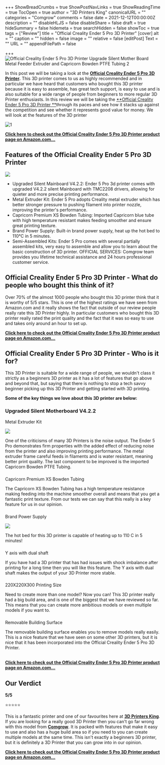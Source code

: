 +++
ShowBreadCrumbs = true
ShowPostNavLinks = true
ShowReadingTime = true
TocOpen = true
author = "3D Printers King"
canonicalURL = ""
categories = "Comgrow"
comments = false
date = 2021-12-12T00:00:00Z
description = ""
disableHLJS = false
disableShare = false
draft = true
hideSummary = false
hidemeta = true
searchHidden = false
showToc = true
tags = ["Review"]
title = "Official Creality Ender 5 Pro 3D Printer"
[cover]
alt = ""
caption = ""
hidden = false
image = ""
relative = false
[editPost]
Text = ""
URL = ""
appendFilePath = false

+++
![Official Creality Ender 5 Pro 3D Printer Upgrade Silent Mother Board Metal Feeder Extruder and Capricorn Bowden PTFE Tubing 2](https://images-na.ssl-images-amazon.com/images/I/612srQLX7SS._AC_UL604_SR604,400_.jpg)

In this post we will be taking a look at the [**Official Creality Ender 5 Pro 3D Printer**](#)**.**  This 3D printer comes to us as highly recommended and in particular we have heard that customers who bought this 3D printer because it is easy to assemble, has great tech support, is easy to use and is also suitable for a wide range of people from beginners to more regular 3D Printer enthusiasts.  In this review we will be taking the [**Official Creality Ender 5 Pro 3D Printer **](#)through its paces and see how it stacks up against the competition and see whether it represents good value for money.  We will look at the features of the 3D printer 

![1](https://m.media-amazon.com/images/S/aplus-media/sc/fceb88e1-0a49-4077-ada1-9f96c697dfd2.__CR0,0,300,300_PT0_SX300_V1___.jpg)

[**Click here to check out the Official Creality Ender 5 Pro 3D Printer product page on Amazon.com...**](#)

## Features of the Official Creality Ender 5 Pro 3D Printer

![](https://m.media-amazon.com/images/I/612rlWLFYWS._SX522_.jpg)

* Upgraded Silent Mainboard V4.2.2: Ender 5 Pro 3d printer comes with upgraded V4.2.2 silent Mainboard with TMC2208 drivers, allowing for quieter and more precise printing performance.
* Metal Extruder Kit: Ender 5 Pro adopts Creality metal extruder which has better stronger pressure to pushing filament into printer nozzle, improving the printer's performance.
* Capricorn Premium XS Bowden Tubing: Imported Capricorn blue tube with high temperature resistant makes feeding smoother and ensure great printing texture.
* Brand Power Supply: Built-in brand power supply, heat up the hot bed to 110℃ in 5 minutes.
* Semi-Assembled Kits: Ender 5 Pro comes with several partially assembled kits, very easy to assemble and allow you to learn about the basic construction of 3D printer. OFFICIAL SERVICES: Comgrow team provides you lifetime technical assistance and 24 hours professional customer service.

## Official Creality Ender 5 Pro 3D Printer - What do people who bought this think of it?

Over 70% of the almost 1000 people who bought this 3D printer think that it is worthy of 5/5 stars.  This is one of the highest ratings we have seen from Amazon.com and it really shows the fact that outside of our review people really rate this 3D Printer highly.  In particular customers who bought this 3D printer really rated the print quality and the fact that it was so easy to use and takes only around an hour to set up.

[**Click here to check out the Official Creality Ender 5 Pro 3D Printer product page on Amazon.com...**](#)

## Official Creality Ender 5 Pro 3D Printer - Who is it for?

This 3D Printer is suitable for a wide range of people, we wouldn't class it strictly as a beginners 3D printer as it has a lot of features that go above and beyond that, but saying that there is nothing to stop a tech savvy beginner picking up this 3D Printer and getting started with 3D printing.  

**Some of the key things we love about this 3D printer are below:**

### Upgraded Silent Motherboard V4.2.2  
Metal Extruder Kit

![](https://m.media-amazon.com/images/I/61pIv3EufsL._SX522_.jpg)

One of the criticisms of many 3D Printers is the noise output. The Ender 5 Pro demonstrates firm properties with the added effect of reducing noise from the printer and also improving printing performance.  The metal extruder frame careful feeds in filaments and is water resistant, meaning better print quality.  The last component to be improved is the imported Capricorn Bowden PTFE Tubing.

###   
Capricorn Premium XS Bowden Tubing

The Capricorn XS Bowden Tubing has a high temperature resistance making feeding into the machine smoother overall and means that you get a fantastic print texture.  From our tests we can say that this really is a key feature for us in our opinion.

###   
Brand Power Supply

![](https://m.media-amazon.com/images/I/61mit+HkObL._SX522_.jpg)

The hot bed for this 3D printer is capable of heating up to 110 C in 5 minutes!

###   
Y axis with dual shaft

If you have had a 3D printer that has had issues with shock imbalance after printing for a long time then you will like this feature.  The Y axis with dual shaft makes the output of your 3D Printer more stable.

###   
220X220X300 Printing Size

Need to create more than one model?  Now you can!  This 3D printer really had a big build area, and is one of the biggest that we have reviewed so far.  This means that you can create more ambitious models or even multiple models if you want to.

###   
Removable Building Surface

The removable building surface enables you to remove models really easily.  This is a nice feature that we have seen on some other 3D printers, but it is nice that it has been incorporated into the Official Creality Ender 5 Pro 3D Printer.

[  
**Click here to check out the Official Creality Ender 5 Pro 3D Printer product page on Amazon.com...**](#)

## Our Verdict

**5/5**

⭐⭐⭐⭐⭐

This is a fantastic printer and one of our favourites here at [**3D Printers King**](https://3dprintersking.com).  If you are looking for a really good 3D Printer then you can't go far wrong with this model from [**Comgrow**](/categories/comgrow).  It is packed with features that make it easy to use and also has a huge build area so if you need to you can create multiple models at the same time.   This isn't exactly a beginners 3D printer, but it is definitely a 3D Printer that you can grow into in our opinion.

[**Click here to check out the Official Creality Ender 5 Pro 3D Printer product page on Amazon.com...**](#)